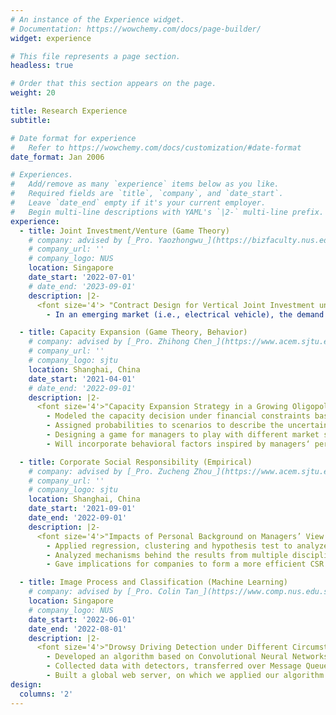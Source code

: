 ```yaml
---
# An instance of the Experience widget.
# Documentation: https://wowchemy.com/docs/page-builder/
widget: experience

# This file represents a page section.
headless: true

# Order that this section appears on the page.
weight: 20

title: Research Experience
subtitle:

# Date format for experience
#   Refer to https://wowchemy.com/docs/customization/#date-format
date_format: Jan 2006

# Experiences.
#   Add/remove as many `experience` items below as you like.
#   Required fields are `title`, `company`, and `date_start`.
#   Leave `date_end` empty if it's your current employer.
#   Begin multi-line descriptions with YAML's `|2-` multi-line prefix.
experience:
  - title: Joint Investment/Venture (Game Theory)
    # company: advised by [_Pro. Yaozhongwu_](https://bizfaculty.nus.edu.sg/faculty-details/?profId=161) from [National University of Singapore](https://bizfaculty.nus.edu.sg)
    # company_url: ''
    # company_logo: NUS
    location: Singapore
    date_start: '2022-07-01'
    # date_end: '2023-09-01'
    description: |2-
      <font size='4'> "Contract Design for Vertical Joint Investment under Demand Uncertainty" with [_Pro. Yaozhong Wu_](https://bizfaculty.nus.edu.sg/faculty-details/?profId=161) from NUS</font>
        - In an emerging market (i.e., electrical vehicle), the demand may grow fast though with uncertainty and capacity may be limited, under which circumstance manufactures may stretch operation to materials through joint investment with suppliers. Besides cost and revenue sharing, the partner manufacture is always given priorities: priority ordering (order can be satisfied in the first place) and price discount (wholesale price should be lower than market price). We apply game theory to research the contract under different market settings (price, cost, demand) and try to propose a fair and profitable contract under demand uncertainty.

  - title: Capacity Expansion (Game Theory, Behavior)
    # company: advised by [_Pro. Zhihong Chen_](https://www.acem.sjtu.edu.cn/en/faculty/chenzhihong.html) from [Shanghai Jiao Tong University](https://www.acem.sjtu.edu.cn/en/)
    # company_url: ''
    # company_logo: sjtu
    location: Shanghai, China
    date_start: '2021-04-01'
    # date_end: '2022-09-01'
    description: |2-
      <font size='4'>"Capacity Expansion Strategy in a Growing Oligopoly with Financial Constraints Based on Scenario Analysis" with [_Pro. Zhihong Chen_](https://www.acem.sjtu.edu.cn/en/faculty/chenzhihong.html) from SJTU</font>
        - Modeled the capacity decision under financial constraints based on different price-demand scenarios.
        - Assigned probabilities to scenarios to describe the uncertainty and modified the probability to capture the uncertainty of uncertainty, simulating that in reality, companies may not be informed of future price-demand and can be misled by competitors, securities and customers.
        - Designing a game for managers to play with different market settings and strategies.
        - Will incorporate behavioral factors inspired by managers‘ performance to research the mechanism behind winning strategy.

  - title: Corporate Social Responsibility (Empirical)
    # company: advised by [_Pro. Zucheng Zhou_](https://www.acem.sjtu.edu.cn/en/faculty/zhouzucheng.html) from [Shanghai Jiao Tong University](https://www.acem.sjtu.edu.cn/en/)
    # company_url: ''
    # company_logo: sjtu
    location: Shanghai, China
    date_start: '2021-09-01'
    date_end: '2022-09-01'
    description: |2-
      <font size='4'>"Impacts of Personal Background on Managers’ View about External Environment for CSR Implementation" with [_Pro. Zucheng Zhou_](https://www.acem.sjtu.edu.cn/en/faculty/zhouzucheng.html) from SJTU</font>
        - Applied regression, clustering and hypothesis test to analyze the data collected from MBA students across China and found that managers who work longer and more senior are less optimistic as well as males are generally less than females.
        - Analyzed mechanisms behind the results from multiple disciplines such as psychology and sociology.
        - Gave implications for companies to form a more efficient CSR group as well as for scholars to consider the inevitable bias in manager’s view about enterprise external environment in a right way.

  - title: Image Process and Classification (Machine Learning)
    # company: advised by [_Pro. Colin Tan_](https://www.comp.nus.edu.sg/cs/people/ctank/) from [National University of Singapore](https://www.comp.nus.edu.sg/)
    location: Singapore
    # company_logo: NUS
    date_start: '2022-06-01'
    date_end: '2022-08-01'
    description: |2-
      <font size='4'>"Drowsy Driving Detection under Different Circumstances with Convolutional Neural Networks (CNN)" with [_Pro. Colin Tan_](https://www.comp.nus.edu.sg/cs/people/ctank/) from NUS</font>
        - Developed an algorithm based on Convolutional Neural Networks (CNN) to detect the drowsiness of driver with nearly 95% accuracy under several circumstances (dark or bright, traffic jammed or not, head up or down).
        - Collected data with detectors, transferred over Message Queueing Telemetry Transport (MQTT), RESTful APIs and stored in SQL databases.
        - Built a global web server, on which we applied our algorithm and transfer the results back to instruct actuators to remind the driver.
design:
  columns: '2'
---
```

